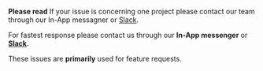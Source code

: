 **Please read** If your issue is concerning one project please contact our team through our In-App messagner or [Slack](http://slack.codecov.io).

For fastest response please contact us through our **In-App messenger** or **[Slack](http://slack.codecov.io).**

These issues are **primarily** used for feature requests.
